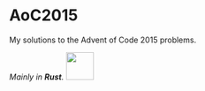 # AoC2015

My solutions to the Advent of Code 2015 problems.

*Mainly in **Rust**.*
<img src="https://rustacean.net/assets/rustacean-flat-happy.png" width="50" height="auto">